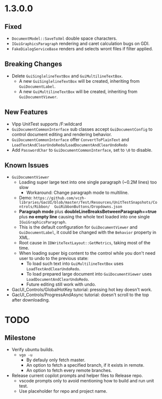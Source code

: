 # 1.3.0.0

## Fixed

- `DocumentModel::SaveToXml` double space characters.
- `IGuiGraphicsParagraph` rendering and caret calculation bugs on GDI.
- `FakeDialogServiceBase` renders and selects wront files if filter applied.

## Breaking Changes

- Delete `GuiSinglelineTextBox` and `GuiMultilineTextBox`.
  - A new `GuiSinglelineTextBox` will be created, inheriting from `GuiDocumentLabel`.
  - A new `GuiMultilineTextBox` will be created, inheriting from `GuiDocumentViewer`.

## New Features

- Vlpp UnitTest supports /F:wildcard
- `GuiDocumentCommonInterface` sub classes accept `GuiDocumentConfig` to control document editing and rendering behavior.
- `GuiDocumentCommonInterface` offer `ConvertToPlainText` and `LoadTextAndClearUndoRedo`/`LoadDocumentAndClearUndoRedo`
- Add `PasswordChar` to `GuiDocumentCommonInterface`, set to `\0` to disable.

## Known Issues

- `GuiDocumentViewer`
    - Loading super large text into one single paragraph (~0.2M lines) too slow
      - Workaround: Change paragraph mode to multiline.
    - Demo: `https://github.com/vczh-libraries/GacUI/blob/master/Test/Resources/UnitTestSnapshots/Controls/Ribbon/  GuiRibbonButtons/Dropdowns.json`
    - **Paragraph mode** plus **doubleLineBreaksBetweenParagraph==true** plus **no empty line** causing the whole text   loaded into one single `IGuiGraphicsParagraph`.
    - This is the default configuration for `GuiDocumentViewer` and `GuiDocumentLabel`, it could be changed with the   `Behavior` property in XML.
    - Root cause in `IDWriteTextLayout::GetMetrics`, taking most of the time.
  - When loading super big content to the control while you don't need user to undo to the previous state:
    - To load such text into `GuiMultilineTextBox` uses `LoadTextAndClearUndoRedo`.
    - To load prepared large document into `GuiDocumentViewer` uses `LoadDocumentAndClearUndoRedo`.
    - Future editing still work with undo.
- GacUI_Controls/GlobalHotKey tutorial: pressing hot key doesn't work.
- GacUI_Controls/ProgressAndAsync tutorial: doesn't scroll to the top after downloading.

# TODO

## Milestone

- Verify ubuntu builds.
  - `vgo -u`
    - By defauly only fetch master.
    - An option to fetch a specified branch, if it exists in remote.
    - An option to fetch every remote branches.
- Release current copilot prompts and helper files to Release repo.
  - vscode prompts only to avoid mentioning how to build and run unit test.
  - Use placeholder for repo and project name.
